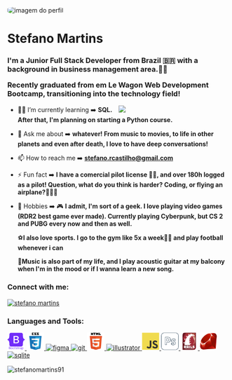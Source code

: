 
<img src="https://media.licdn.com/dms/image/C5603AQGoF28HRnJQ8w/profile-displayphoto-shrink_800_800/0/1517491243803?e=1717027200&amp;v=beta&amp;t=_Hw3_3M4K_vqiNGqorhODpQ5wFxxfCk38hAC4IjHtDo" loading="lazy" alt="imagem do perfil" id="ember512" class="evi-image lazy-image imgedit-profile-photo-frame-viewer__target-image ember-view" alt="Foto de Perfil" style="width: 150px; height: 150px; border-radius: 30%;">

<h1>Stefano Martins</h1>
<h3>I'm a Junior Full Stack Developer from Brazil 🇧🇷 with a background in business management area.👨‍💼 <p>
    Recently graduated from em Le Wagon Web Development Bootcamp, transitioning into the technology field!</p></h3>
    
<picture> <img align="right" src="https://github.com/7oSkaaa/7oSkaaa/blob/main/Images/Right_Side.gif?raw=true" width = 250px></picture>



- 👨‍🎓 I’m currently learning ➡️ **SQL. After that, I'm planning on starting a Python course.**

- 💬 Ask me about ➡️ **whatever! From music to movies, to life in other planets and even after death, I love to have deep conversations!**

- 📫 How to reach me ➡️ **stefano.rcastilho@gmail.com**

- ⚡ Fun fact ➡️ **I have a comercial pilot license 👨‍✈️, and over 180h logged as a pilot! Question, what do you think is harder? Coding, or flying an airplane?🤔🤔🤔**

- 🎯 Hobbies ➡️ 🎮 **I admit, I'm sort of a geek. I love playing video games (RDR2 best game ever made). Currently playing Cyberpunk, but CS 2 and PUBG every now and then as well.**
                 <p>⚽**I also love sports. I go to the gym like 5x a week🏋️‍♂️ and play football whenever i can**</p>
                 <p>🎸**Music is also part of my life, and I play acoustic guitar at my balcony when I'm in the mood or if I wanna learn a new song.** </p>

<h3 align="left">Connect with me:</h3>
<p align="left">
<a href="https://linkedin.com/in/stefano martins" target="blank"><img align="center" src="https://raw.githubusercontent.com/rahuldkjain/github-profile-readme-generator/master/src/images/icons/Social/linked-in-alt.svg" alt="stefano martins" height="30" width="40" /></a>
</p>

<h3 align="left">Languages and Tools:</h3>
<p align="left"> <a href="https://getbootstrap.com" target="_blank" rel="noreferrer"> <img src="https://raw.githubusercontent.com/devicons/devicon/master/icons/bootstrap/bootstrap-plain-wordmark.svg" alt="bootstrap" width="40" height="40"/> </a> <a href="https://www.w3schools.com/css/" target="_blank" rel="noreferrer"> <img src="https://raw.githubusercontent.com/devicons/devicon/master/icons/css3/css3-original-wordmark.svg" alt="css3" width="40" height="40"/> </a> <a href="https://www.figma.com/" target="_blank" rel="noreferrer"> <img src="https://www.vectorlogo.zone/logos/figma/figma-icon.svg" alt="figma" width="40" height="40"/> </a> <a href="https://git-scm.com/" target="_blank" rel="noreferrer"> <img src="https://www.vectorlogo.zone/logos/git-scm/git-scm-icon.svg" alt="git" width="40" height="40"/> </a> <a href="https://www.w3.org/html/" target="_blank" rel="noreferrer"> <img src="https://raw.githubusercontent.com/devicons/devicon/master/icons/html5/html5-original-wordmark.svg" alt="html5" width="40" height="40"/> </a> <a href="https://www.adobe.com/in/products/illustrator.html" target="_blank" rel="noreferrer"> <img src="https://www.vectorlogo.zone/logos/adobe_illustrator/adobe_illustrator-icon.svg" alt="illustrator" width="40" height="40"/> </a> <a href="https://developer.mozilla.org/en-US/docs/Web/JavaScript" target="_blank" rel="noreferrer"> <img src="https://raw.githubusercontent.com/devicons/devicon/master/icons/javascript/javascript-original.svg" alt="javascript" width="40" height="40"/> </a> <a href="https://www.photoshop.com/en" target="_blank" rel="noreferrer"> <img src="https://raw.githubusercontent.com/devicons/devicon/master/icons/photoshop/photoshop-line.svg" alt="photoshop" width="40" height="40"/> </a> <a href="https://rubyonrails.org" target="_blank" rel="noreferrer"> <img src="https://raw.githubusercontent.com/devicons/devicon/master/icons/rails/rails-original-wordmark.svg" alt="rails" width="40" height="40"/> </a> <a href="https://www.ruby-lang.org/en/" target="_blank" rel="noreferrer"> <img src="https://raw.githubusercontent.com/devicons/devicon/master/icons/ruby/ruby-original.svg" alt="ruby" width="40" height="40"/> </a> <a href="https://www.sqlite.org/" target="_blank" rel="noreferrer"> <img src="https://www.vectorlogo.zone/logos/sqlite/sqlite-icon.svg" alt="sqlite" width="40" height="40"/> </a> </p>

<p><img align="center" src="https://github-readme-stats.vercel.app/api/top-langs?username=stefanomartins91&show_icons=true&locale=en&layout=compact" alt="stefanomartins91" /></p>
